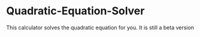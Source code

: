 # Quadratic-Equation-Solver
This calculator solves the quadratic equation for you. It is still a beta version
